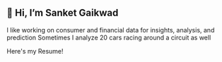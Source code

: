 ## 👋 Hi, I’m Sanket Gaikwad

I like working on consumer and financial data for insights, analysis, and prediction
Sometimes I analyze 20 cars racing around a circuit as well 

Here's my Resume!


<!---
Sanket-g-75/Sanket-g-75 is a ✨ special ✨ repository because its `README.md` (this file) appears on your GitHub profile.
You can click the Preview link to take a look at your changes.
--->
